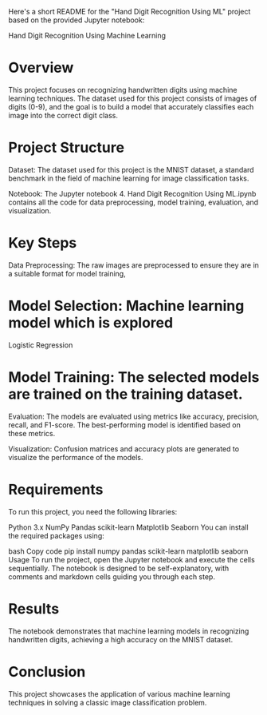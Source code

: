 
Here's a short README for the "Hand Digit Recognition Using ML" project based on the provided Jupyter notebook:

Hand Digit Recognition Using Machine Learning
# Overview
This project focuses on recognizing handwritten digits using machine learning techniques. The dataset used for this project consists of images of digits (0-9), and the goal is to build a model that accurately classifies each image into the correct digit class.

# Project Structure
Dataset: The dataset used for this project is the MNIST dataset, a standard benchmark in the field of machine learning for image classification tasks.

Notebook: The Jupyter notebook 4. Hand Digit Recognition Using ML.ipynb contains all the code for data preprocessing, model training, evaluation, and visualization.

# Key Steps
Data Preprocessing: The raw images are preprocessed to ensure they are in a suitable format for model training,

# Model Selection: Machine learning model which is explored

Logistic Regression

# Model Training: The selected models are trained on the training dataset.

Evaluation: The models are evaluated using metrics like accuracy, precision, recall, and F1-score. The best-performing model is identified based on these metrics.

Visualization: Confusion matrices and accuracy plots are generated to visualize the performance of the models.

# Requirements
To run this project, you need the following libraries:

Python 3.x
NumPy
Pandas
scikit-learn
Matplotlib
Seaborn
You can install the required packages using:

bash
Copy code
pip install numpy pandas scikit-learn  matplotlib seaborn
Usage
To run the project, open the Jupyter notebook and execute the cells sequentially. The notebook is designed to be self-explanatory, with comments and markdown cells guiding you through each step.

# Results
The notebook demonstrates that machine learning models in recognizing handwritten digits, achieving a high accuracy on the MNIST dataset.

# Conclusion
This project showcases the application of various machine learning techniques in solving a classic image classification problem.
